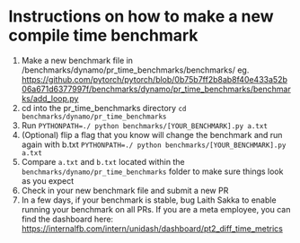 # Instructions on how to make a new compile time benchmark

1. Make a new benchmark file in /benchmarks/dynamo/pr_time_benchmarks/benchmarks/ eg. https://github.com/pytorch/pytorch/blob/0b75b7ff2b8ab8f40e433a52b06a671d6377997f/benchmarks/dynamo/pr_time_benchmarks/benchmarks/add_loop.py
2. cd into the pr_time_benchmarks directory `cd benchmarks/dynamo/pr_time_benchmarks`
3. Run `PYTHONPATH=./ python benchmarks/[YOUR_BENCHMARK].py a.txt`
4. (Optional) flip a flag that you know will change the benchmark and run again with b.txt `PYTHONPATH=./ python benchmarks/[YOUR_BENCHMARK].py a.txt`
5. Compare `a.txt` and `b.txt` located within the `benchmarks/dynamo/pr_time_benchmarks` folder to make sure things look as you expect
6. Check in your new benchmark file and submit a new PR
7. In a few days, if your benchmark is stable, bug Laith Sakka to enable running your benchmark on all PRs. If you are a meta employee, you can find the dashboard here: https://internalfb.com/intern/unidash/dashboard/pt2_diff_time_metrics
